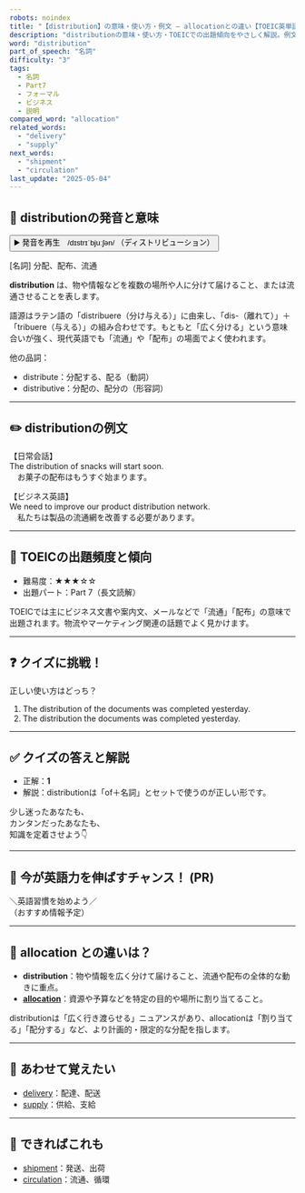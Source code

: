 ```yaml
---
robots: noindex
title: "【distribution】の意味・使い方・例文 ― allocationとの違い【TOEIC英単語】"
description: "distributionの意味・使い方・TOEICでの出題傾向をやさしく解説。例文・クイズ付きでallocationとの違いもわかりやすく学べます。"
word: "distribution"
part_of_speech: "名詞"
difficulty: "3"
tags:
  - 名詞
  - Part7
  - フォーマル
  - ビジネス
  - 説明
compared_word: "allocation"
related_words:
  - "delivery"
  - "supply"
next_words:
  - "shipment"
  - "circulation"
last_update: "2025-05-04"
---
```


## 🔰 distributionの発音と意味

<button class="play-audio" onclick="playTTS('distribution')">
  <span class="play-audio-main">
    ▶️ 発音を再生　/dɪstrɪˈbjuːʃən/
  </span>
  <span class="play-audio-sub">
    （ディストリビューション）
  </span>
</button>

[名詞] 分配、配布、流通

**distribution** は、物や情報などを複数の場所や人に分けて届けること、または流通させることを表します。

語源はラテン語の「distribuere（分け与える）」に由来し、「dis-（離れて）」＋「tribuere（与える）」の組み合わせです。もともと「広く分ける」という意味合いが強く、現代英語でも「流通」や「配布」の場面でよく使われます。

他の品詞：  
- distribute：分配する、配る（動詞）
- distributive：分配の、配分の（形容詞）

---

## ✏️ distributionの例文

【日常会話】  
The distribution of snacks will start soon.  
　お菓子の配布はもうすぐ始まります。

【ビジネス英語】  
We need to improve our product distribution network.  
　私たちは製品の流通網を改善する必要があります。

---

## 🎯 TOEICの出題頻度と傾向

- 難易度：★★★☆☆
- 出題パート：Part 7（長文読解）

TOEICでは主にビジネス文書や案内文、メールなどで「流通」「配布」の意味で出題されます。物流やマーケティング関連の話題でよく見かけます。

---

## ❓ クイズに挑戦！

正しい使い方はどっち？

1. The distribution of the documents was completed yesterday.  
2. The distribution the documents was completed yesterday.

---

## ✅ クイズの答えと解説

- 正解：**1**
- 解説：distributionは「of＋名詞」とセットで使うのが正しい形です。

少し迷ったあなたも、  
カンタンだったあなたも、  
知識を定着させよう👇️

---

## 🚀 今が英語力を伸ばすチャンス！ (PR)

<div class="info-center">
＼英語習慣を始めよう／<br>  
（おすすめ情報予定）
</div>

---

## 🤔  allocation との違いは？

- **distribution**：物や情報を広く分けて届けること、流通や配布の全体的な動きに重点。
- **[allocation](/allocation)**：資源や予算などを特定の目的や場所に割り当てること。

distributionは「広く行き渡らせる」ニュアンスがあり、allocationは「割り当てる」「配分する」など、より計画的・限定的な分配を指します。

---

## 🧩 あわせて覚えたい

- [delivery](/delivery)：配達、配送
- [supply](/supply)：供給、支給

---

## 📖 できればこれも

- [shipment](/shipment)：発送、出荷
- [circulation](/circulation)：流通、循環

<!-- cvid: aid10_bid13 -->
